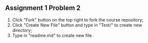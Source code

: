 ## Assignment 1 Problem 2

1. Click "Fork" button on the top right to fork the course repository;
2. Click "Create New File" button and type in "Test/" to create new directory;
3. Type in "readme.md" to create new file.
